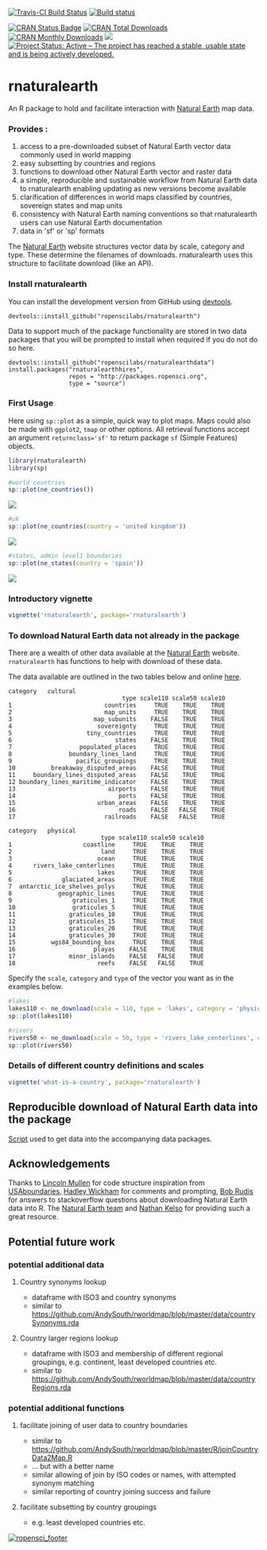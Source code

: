 <!-- README.md is generated from README.Rmd. Please edit that file -->
[![Travis-CI Build Status](https://travis-ci.org/ropenscilabs/rnaturalearth.svg?branch=master)](https://travis-ci.org/ropenscilabs/rnaturalearth) [![Build status](https://ci.appveyor.com/api/projects/status/yp26qgeb1iligrpp?svg=true)](https://ci.appveyor.com/project/AndySouth/rnaturalearth)

[![CRAN Status Badge](http://www.r-pkg.org/badges/version/rnaturalearth)](https://cran.r-project.org/package=rnaturalearth) [![CRAN Total Downloads](http://cranlogs.r-pkg.org/badges/grand-total/rnaturalearth)](https://cran.r-project.org/package=rnaturalearth) [![CRAN Monthly Downloads](http://cranlogs.r-pkg.org/badges/rnaturalearth)](https://cran.r-project.org/package=rnaturalearth) [![](https://badges.ropensci.org/22_status.svg)](https://github.com/ropensci/onboarding/issues/22) [![Project Status: Active – The project has reached a stable, usable state and is being actively developed.](http://www.repostatus.org/badges/latest/active.svg)](http://www.repostatus.org/#active)

rnaturalearth
=============

An R package to hold and facilitate interaction with [Natural Earth](http://www.naturalearthdata.com/) map data.

### Provides :

1.  access to a pre-downloaded subset of Natural Earth vector data commonly used in world mapping
2.  easy subsetting by countries and regions
3.  functions to download other Natural Earth vector and raster data
4.  a simple, reproducible and sustainable workflow from Natural Earth data to rnaturalearth enabling updating as new versions become available
5.  clarification of differences in world maps classified by countries, sovereign states and map units
6.  consistency with Natural Earth naming conventions so that rnaturalearth users can use Natural Earth documentation
7.  data in 'sf' or 'sp' formats

The [Natural Earth](http://www.naturalearthdata.com/) website structures vector data by scale, category and type. These determine the filenames of downloads. rnaturalearth uses this structure to facilitate download (like an API).

### Install rnaturalearth

You can install the development version from GitHub using [devtools](https://github.com/hadley/devtools).

    devtools::install_github("ropenscilabs/rnaturalearth")

Data to support much of the package functionality are stored in two data packages that you will be prompted to install when required if you do not do so here.

    devtools::install_github("ropenscilabs/rnaturalearthdata")
    install.packages("rnaturalearthhires",
                     repos = "http://packages.ropensci.org",
                     type = "source")

### First Usage

Here using `sp::plot` as a simple, quick way to plot maps. Maps could also be made with `ggplot2`, `tmap` or other options. All retrieval functions accept an argument `returnclass='sf'` to return package `sf` (Simple Features) objects.

``` r
library(rnaturalearth)
library(sp)

#world countries
sp::plot(ne_countries())
```

![](tools/README-unnamed-chunk-2-1.png)

``` r
#uk
sp::plot(ne_countries(country = 'united kingdom'))
```

![](tools/README-unnamed-chunk-2-2.png)

``` r
#states, admin level1 boundaries
sp::plot(ne_states(country = 'spain')) 
```

![](tools/README-unnamed-chunk-2-3.png)

### Introductory vignette

``` r
vignette('rnaturalearth', package='rnaturalearth')
```

### To download Natural Earth data not already in the package

There are a wealth of other data available at the [Natural Earth](http://www.naturalearthdata.com/) website. `rnaturalearth` has functions to help with download of these data.

The data available are outlined in the two tables below and online [here](http://www.naturalearthdata.com/downloads/50m-physical-vectors/).


    category   cultural 
                                    type scale110 scale50 scale10
    1                          countries     TRUE    TRUE    TRUE
    2                          map_units     TRUE    TRUE    TRUE
    3                       map_subunits    FALSE    TRUE    TRUE
    4                        sovereignty     TRUE    TRUE    TRUE
    5                     tiny_countries     TRUE    TRUE    TRUE
    6                             states    FALSE    TRUE    TRUE
    7                   populated_places     TRUE    TRUE    TRUE
    8                boundary_lines_land     TRUE    TRUE    TRUE
    9                  pacific_groupings     TRUE    TRUE    TRUE
    10          breakaway_disputed_areas    FALSE    TRUE    TRUE
    11     boundary_lines_disputed_areas    FALSE    TRUE    TRUE
    12 boundary_lines_maritime_indicator    FALSE    TRUE    TRUE
    13                          airports    FALSE    TRUE    TRUE
    14                             ports    FALSE    TRUE    TRUE
    15                       urban_areas    FALSE    TRUE    TRUE
    16                             roads    FALSE   FALSE    TRUE
    17                         railroads    FALSE   FALSE    TRUE

    category   physical 
                              type scale110 scale50 scale10
    1                    coastline     TRUE    TRUE    TRUE
    2                         land     TRUE    TRUE    TRUE
    3                        ocean     TRUE    TRUE    TRUE
    4      rivers_lake_centerlines     TRUE    TRUE    TRUE
    5                        lakes     TRUE    TRUE    TRUE
    6              glaciated_areas     TRUE    TRUE    TRUE
    7  antarctic_ice_shelves_polys     TRUE    TRUE    TRUE
    8             geographic_lines     TRUE    TRUE    TRUE
    9                 graticules_1     TRUE    TRUE    TRUE
    10                graticules_5     TRUE    TRUE    TRUE
    11               graticules_10     TRUE    TRUE    TRUE
    12               graticules_15     TRUE    TRUE    TRUE
    13               graticules_20     TRUE    TRUE    TRUE
    14               graticules_30     TRUE    TRUE    TRUE
    15          wgs84_bounding_box     TRUE    TRUE    TRUE
    16                      playas    FALSE    TRUE    TRUE
    17               minor_islands    FALSE   FALSE    TRUE
    18                       reefs    FALSE   FALSE    TRUE

Specify the `scale`, `category` and `type` of the vector you want as in the examples below.

``` r
#lakes
lakes110 <- ne_download(scale = 110, type = 'lakes', category = 'physical')
sp::plot(lakes110)

#rivers
rivers50 <- ne_download(scale = 50, type = 'rivers_lake_centerlines', category = 'physical')
sp::plot(rivers50)
```

### Details of different country definitions and scales

``` r
vignette('what-is-a-country', package='rnaturalearth')
```

Reproducible download of Natural Earth data into the package
------------------------------------------------------------

[Script](https://github.com/ropenscilabs/rnaturalearthdata/blob/master/data-raw/data_download_script.r) used to get data into the accompanying data packages.

Acknowledgements
----------------

Thanks to [Lincoln Mullen](https://github.com/lmullen) for code structure inspiration from [USAboundaries](https://github.com/ropensci/USAboundaries), [Hadley Wickham](https://github.com/hadley) for comments and prompting, [Bob Rudis](https://github.com/hrbrmstr) for answers to stackoverflow questions about downloading Natural Earth data into R. The [Natural Earth team](http://www.naturalearthdata.com/about/contributors/) and [Nathan Kelso](https://github.com/nvkelso) for providing such a great resource.

Potential future work
---------------------

### potential additional data

1.  Country synonyms lookup
    -   dataframe with ISO3 and country synonyms
    -   similar to <https://github.com/AndySouth/rworldmap/blob/master/data/countrySynonyms.rda>

2.  Country larger regions lookup
    -   dataframe with ISO3 and membership of different regional groupings, e.g. continent, least developed countries etc.
    -   similar to <https://github.com/AndySouth/rworldmap/blob/master/data/countryRegions.rda>

### potential additional functions

1.  facilitate joining of user data to country boundaries
    -   similar to <https://github.com/AndySouth/rworldmap/blob/master/R/joinCountryData2Map.R>
    -   ... but with a better name
    -   similar allowing of join by ISO codes or names, with attempted synonym matching
    -   similar reporting of country joining success and failure

2.  facilitate subsetting by country groupings
    -   e.g. least developed countries etc.

[![ropensci\_footer](http://ropensci.org/public_images/github_footer.png)](http://ropensci.org)
